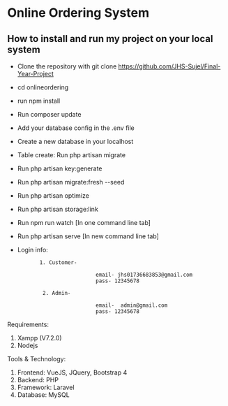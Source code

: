 # Online Ordering System

## How to install and run my project on your local system

- Clone the repository with git clone https://github.com/JHS-Sujel/Final-Year-Project
- cd onlineordering 
- run npm install
- Run composer update 
- Add your database config in the .env file
- Create a new database in your localhost 
- Table create: Run php artisan migrate
- Run php artisan key:generate
- Run php artisan migrate:fresh --seed
- Run php artisan optimize
- Run php artisan storage:link
- Run npm run watch [In one command line tab]
- Run php artisan serve [In new command line tab]
- Login info: 
             
             
             1. Customer- 
                               
                               email- jhs01736683853@gmail.com 
                               pass- 12345678
              
              2. Admin-
                          
                               email-  admin@gmail.com
                               pass- 12345678
 
 
 Requirements:  
 
 1. Xampp (V7.2.0)
 2. Nodejs 
 
 
 Tools & Technology:
 
 1. Frontend:   VueJS, JQuery, Bootstrap 4
 2. Backend:    PHP
 3. Framework:  Laravel
 4. Database: MySQL
